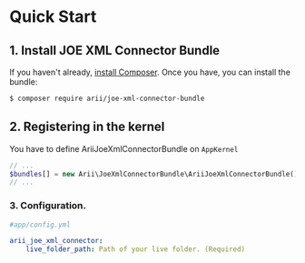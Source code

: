 # Quick Start

## 1. Install JOE XML Connector Bundle

If you haven't already, [install Composer](https://getcomposer.org). Once you
have, you can install the bundle:

```bash
$ composer require arii/joe-xml-connector-bundle
```

## 2. Registering in the kernel

You have to define AriiJoeXmlConnectorBundle on `AppKernel`

```php
// ...
$bundles[] = new Arii\JoeXmlConnectorBundle\AriiJoeXmlConnectorBundle();
// ...
```

### 3. Configuration.

```yaml
#app/config.yml

arii_joe_xml_connector:
    live_folder_path: Path of your live folder. (Required)

```
